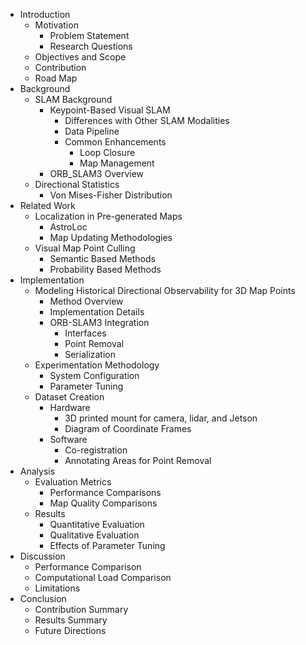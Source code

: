 * Introduction
  * Motivation
    * Problem Statement
    * Research Questions
  * Objectives and Scope
  * Contribution
  * Road Map
* Background
  * SLAM Background
    * Keypoint-Based Visual SLAM
      * Differences with Other SLAM Modalities
      * Data Pipeline
      * Common Enhancements
        * Loop Closure
        * Map Management
    * ORB_SLAM3 Overview
  * Directional Statistics
    * Von Mises-Fisher Distribution
* Related Work
  * Localization in Pre-generated Maps
    * AstroLoc
    * Map Updating Methodologies
  * Visual Map Point Culling
    * Semantic Based Methods
    * Probability Based Methods
* Implementation
  * Modeling Historical Directional Observability for 3D Map Points
    * Method Overview
    * Implementation Details
    * ORB-SLAM3 Integration
      * Interfaces
      * Point Removal
      * Serialization
  * Experimentation Methodology
    * System Configuration
    * Parameter Tuning
  * Dataset Creation
    * Hardware
      * 3D printed mount for camera, lidar, and Jetson
      * Diagram of Coordinate Frames
    * Software 
      * Co-registration
      * Annotating Areas for Point Removal
* Analysis
  * Evaluation Metrics
    * Performance Comparisons
    * Map Quality Comparisons
  * Results
    * Quantitative Evaluation
    * Qualitative Evaluation
    * Effects of Parameter Tuning
* Discussion
  * Performance Comparison
  * Computational Load Comparison
  * Limitations
* Conclusion
  * Contribution Summary
  * Results Summary
  * Future Directions
